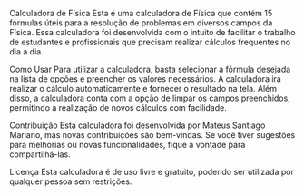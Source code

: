 Calculadora de Física
Esta é uma calculadora de Física que contém 15 fórmulas úteis para a resolução de problemas em diversos campos da Física. Essa calculadora foi desenvolvida com o intuito de facilitar o trabalho de estudantes e profissionais que precisam realizar cálculos frequentes no dia a dia.

Como Usar
Para utilizar a calculadora, basta selecionar a fórmula desejada na lista de opções e preencher os valores necessários. A calculadora irá realizar o cálculo automaticamente e fornecer o resultado na tela. Além disso, a calculadora conta com a opção de limpar os campos preenchidos, permitindo a realização de novos cálculos com facilidade.

Contribuição
Esta calculadora foi desenvolvida por Mateus Santiago Mariano, mas novas contribuições são bem-vindas. Se você tiver sugestões para melhorias ou novas funcionalidades, fique à vontade para compartilhá-las.

Licença
Esta calculadora é de uso livre e gratuito, podendo ser utilizada por qualquer pessoa sem restrições.
